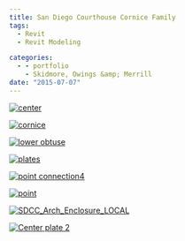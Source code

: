 ```yaml
---
title: San Diego Courthouse Cornice Family
tags:
  - Revit
  - Revit Modeling

categories:
  - - portfolio
    - Skidmore, Owings &amp; Merrill
date: "2015-07-07"
---
```


[![center](http://www.ericanastas.com/wp-content/uploads/2015/07/center-636x310.png)](center.png)

[![cornice](http://www.ericanastas.com/wp-content/uploads/2015/07/cornice-636x310.png)](cornice.png)

[![lower obtuse](http://www.ericanastas.com/wp-content/uploads/2015/07/lower-obtuse-636x310.png)](lower-obtuse.png)

[![plates](http://www.ericanastas.com/wp-content/uploads/2015/07/plates-636x310.png)](plates.png)

[![point connection4](http://www.ericanastas.com/wp-content/uploads/2015/07/point-connection4-636x310.png)](point-connection4.png)

[![point](http://www.ericanastas.com/wp-content/uploads/2015/07/point-636x310.png)](point.png)

[![SDCC_Arch_Enclosure_LOCAL](http://www.ericanastas.com/wp-content/uploads/2015/07/SDCC_Arch_Enclosure_LOCAL-636x310.png)](SDCC_Arch_Enclosure_LOCAL.png)

[![Center plate 2](http://www.ericanastas.com/wp-content/uploads/2015/07/Center-plate-2-636x310.png)](Center-plate-2.png)
